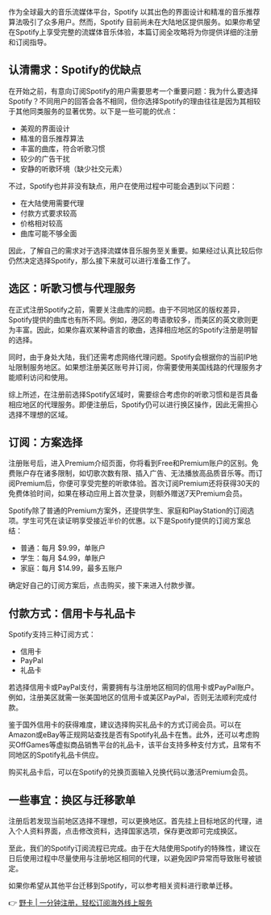 作为全球最大的音乐流媒体平台，Spotify 以其出色的界面设计和精准的音乐推荐算法吸引了众多用户。然而，Spotify 目前尚未在大陆地区提供服务。如果你希望在Spotify上享受完整的流媒体音乐体验，本篇订阅全攻略将为你提供详细的注册和订阅指导。

## 认清需求：Spotify的优缺点

在开始之前，有意向订阅Spotify的用户需要思考一个重要问题：我为什么要选择Spotify？不同用户的回答会各不相同，但你选择Spotify的理由往往是因为其相较于其他同类服务的显著优势。以下是一些可能的优点：

- 美观的界面设计
- 精准的音乐推荐算法
- 丰富的曲库，符合听歌习惯
- 较少的广告干扰
- 安静的听歌环境（缺少社交元素）

不过，Spotify也并非没有缺点，用户在使用过程中可能会遇到以下问题：

- 在大陆使用需要代理
- 付款方式要求较高
- 价格相对较高
- 曲库可能不够全面

因此，了解自己的需求对于选择流媒体音乐服务至关重要。如果经过认真比较后你仍然决定选择Spotify，那么接下来就可以进行准备工作了。

## 选区：听歌习惯与代理服务

在正式注册Spotify之前，需要关注曲库的问题。由于不同地区的版权差异，Spotify提供的曲库也有所不同。例如，港区的粤语歌较多，而美区的英文歌则更为丰富。因此，如果你喜欢某种语言的歌曲，选择相应地区的Spotify注册是明智的选择。

同时，由于身处大陆，我们还需考虑网络代理问题。Spotify会根据你的当前IP地址限制服务地区。如果想注册美区账号并订阅，你需要使用美国线路的代理服务才能顺利访问和使用。

综上所述，在注册前选择Spotify区域时，需要综合考虑你的听歌习惯和是否具备相应地区的代理服务。即便注册后，Spotify仍可以进行换区操作，因此无需担心选择不理想的区域。

## 订阅：方案选择

注册账号后，进入Premium介绍页面，你将看到Free和Premium账户的区别。免费账户存在诸多限制，如切歌次数有限、插入广告、无法播放高品质音乐等。而订阅Premium后，你便可享受完整的听歌体验。首次订阅Premium还将获得30天的免费体验时间，如果在移动应用上首次登录，则额外赠送7天Premium会员。

Spotify除了普通的Premium方案外，还提供学生、家庭和PlayStation的订阅选项。学生可凭在读证明享受接近半价的优惠。以下是Spotify提供的订阅方案总结：

- 普通：每月 $9.99，单账户
- 学生：每月 $4.99，单账户
- 家庭：每月 $14.99，最多五账户

确定好自己的订阅方案后，点击购买，接下来进入付款步骤。

## 付款方式：信用卡与礼品卡

Spotify支持三种订阅方式：

- 信用卡
- PayPal
- 礼品卡

若选择信用卡或PayPal支付，需要拥有与注册地区相同的信用卡或PayPal账户。例如，注册美区就需一张美国地区的信用卡或美区PayPal，否则无法顺利完成付款。

鉴于国外信用卡的获得难度，建议选择购买礼品卡的方式订阅会员。可以在Amazon或eBay等正规网站查找是否有Spotify礼品卡在售。此外，还可以考虑购买OffGames等虚拟商品销售平台的礼品卡，该平台支持多种支付方式，且常有不同地区的Spotify礼品卡供应。

购买礼品卡后，可以在Spotify的兑换页面输入兑换代码以激活Premium会员。

## 一些事宜：换区与迁移歌单

注册后若发现当前地区选择不理想，可以更换地区。首先挂上目标地区的代理，进入个人资料界面，点击修改资料，选择国家选项，保存更改即可完成换区。

至此，我们的Spotify订阅流程已完成。由于在大陆使用Spotify的特殊性，建议在日后使用过程中尽量使用与注册地区相同的代理，以避免因IP异常而导致账号被锁定。

如果你希望从其他平台迁移到Spotify，可以参考相关资料进行歌单迁移。

👉 [野卡 | 一分钟注册，轻松订阅海外线上服务](https://bit.ly/bewildcard)